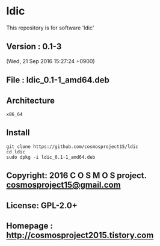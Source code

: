 # ldic
This repository is for software 'ldic'

## Version : 0.1-3
(Wed, 21 Sep 2016 15:27:24 +0900) 

## File : ldic_0.1-1_amd64.deb

## Architecture
	x86_64

## Install 

	git clone https://github.com/cosmosproject15/ldic
	cd ldic
	sudo dpkg -i ldic_0.1-1_amd64.deb

## Copyright: 2016 C O S M O S project. <cosmosproject15@gmail.com>
## License: GPL-2.0+
## Homepage : http://cosmosproject2015.tistory.com



